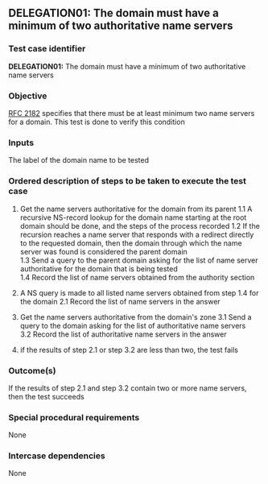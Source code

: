 ## DELEGATION01: The domain must have a minimum of two authoritative name servers   

### Test case identifier

**DELEGATION01:** The domain must have a minimum of two authoritative name servers

### Objective

[RFC 2182](http://tools.ietf.org/html/rfc2182) specifies that there must be at least minimum two name servers for a domain. This test is done to verify this condition

### Inputs

The label of the domain name to be tested

### Ordered description of steps to be taken to execute the test case

1. Get the name servers authoritative for the domain from its parent
1.1 A recursive NS-record lookup for the domain name starting at the root domain should be done, and the steps of the process recorded
1.2 If the recursion reaches a name server that responds with a redirect directly to the requested domain, then the domain through which the name server was found is considered the parent domain <br/>
1.3 Send a query to the parent domain asking for the list of name server authoritative for the domain that is being tested <br/>
1.4 Record the list of name servers obtained from the authority section <br/>
2. A NS query is made to all listed name servers obtained from step 1.4 for the domain
2.1 Record the list of name servers in the answer <br/>
3. Get the name servers authoritative from the domain's zone
3.1 Send a query to the domain asking for the list of authoritative name servers<br/>
3.2 Record the list of authoritative name servers in the answer <br/>

4. if the results of step 2.1 or step 3.2 are less than two, the test fails
 
### Outcome(s)

If the results of step 2.1 and step 3.2 contain two or more name servers, then the test succeeds 

### Special procedural requirements

None 

### Intercase dependencies

None

